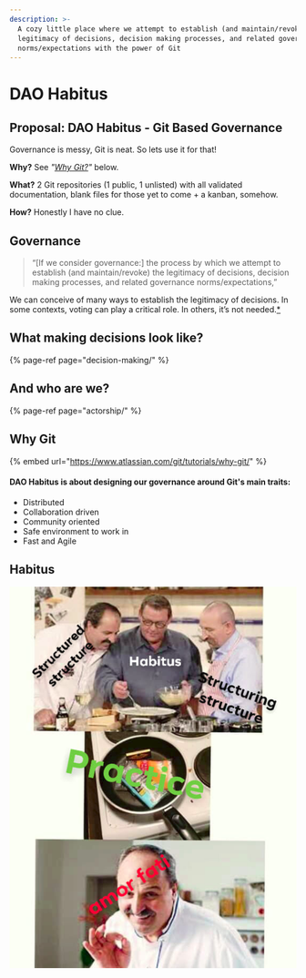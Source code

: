 ```yaml
---
description: >-
  A cozy little place where we attempt to establish (and maintain/revoke) the
  legitimacy of decisions, decision making processes, and related governance
  norms/expectations with the power of Git
---
```


# DAO Habitus

## Proposal: DAO Habitus - Git Based Governance

Governance is messy, Git is neat. So lets use it for that!

**Why?** See _"_[_Why Git?_](https://parrachia.gitbook.io/dao-habitus/#why-git)_"_ below. 

**What?** 2 Git repositories \(1 public, 1 unlisted\) with all validated documentation, blank files for those yet to come + a kanban, somehow. 

**How?** Honestly I have no clue.

## Governance

> “\[If we consider governance:\] the process by which we attempt to establish \(and maintain/revoke\) the legitimacy of decisions, decision making processes, and related governance norms/expectations,”

We can conceive of many ways to establish the legitimacy of decisions. In some contexts, voting can play a critical role. In others, it’s not needed.[\*](https://www.tonysheng.com/voting-governance)

## What making decisions look like?

{% page-ref page="decision-making/" %}

## And who are we?

{% page-ref page="actorship/" %}

## Why Git

{% embed url="https://www.atlassian.com/git/tutorials/why-git/" %}



#### DAO Habitus is about designing our governance around Git's main traits:

* Distributed
* Collaboration driven
* Community oriented
* Safe environment to work in
* Fast and Agile

## Habitus

![](.gitbook/assets/image%20%282%29.png)



